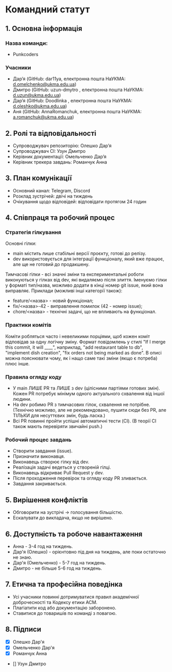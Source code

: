 # Командний статут

## 1. Основна інформація
### Назва команди: 
- Punkcoders
  
### Учасники

- Дар’я (GitHub: dar11ya, електронна пошта НаУКМА: [d.omelchenko@ukma.edu.ua](d.omelchenko@ukma.edu.ua))
- Дмитро (GitHub: uzun-dmytro , електронна пошта НаУКМА: [d.uzun@ukma.edu.ua](d.uzun@ukma.edu.ua))
- Дар’я (GitHub: Doodlinka , електронна пошта НаУКМА: [d.oleshko@ukma.edu.ua](d.oleshko@ukma.edu.ua))
- Аня (GitHub: AnnaRomanchuk, електронна пошта НаУКМА: [a.romanchuk@ukma.edu.ua](a.romanchuk@ukma.edu.ua))

## 2. Ролі та відповідальності

- Супроводжувач репозиторію: Олешко Дар’я
- Супроводжувач CI: Узун Дмитро
- Керівник документації: Омельченко Дар’я
- Керівник трекера завдань: Романчук Анна

## 3. План комунікації

- Основний канал: Telegram, Discord
- Розклад зустрічей: двічі на тиждень
- Очікування щодо відповідей: відповідати протягом 24 годин

## 4. Співпраця та робочий процес

### Стратегія гілкування

Основні гілки:

- main містить лише стабільні версії проєкту, готові до релізу.
- dev використовується для інтеграції функціоналу, який вже працює, але ще не готовий до продакшену.

Тимчасові гілки - всі значні зміни та експериментальні роботи виконуються у гілках від dev, які видаляємо після злиття. Іменуємо гілки у форматі тип/назва, можливо додати в кінці номер git issue, який вона виправляє. Приклади (можливі інші категорії також):

- feature/<назва> -  новий функціонал;
- fix/<назва>-42 - виправлення помилок (42 - номер issue);
- chore/<назва> - технічні задачі, що не впливають на функціонал.

### Практики комітів

Коміти робляться часто і невеликими порціями, щоб кожен коміт відповідав за одну логічну зміну. Формат повідомлень у стилі "If I merge this commit, it will ____", наприклад, "add restaurant table to db", "implement dish creation", "fix orders not being marked as done". В описі можна пояснювати чому, як і нащо саме такі зміни (якщо є потреба) плюс інше.

### Правила огляду коду

- У main ЛИШЕ PR та ЛИШЕ з dev (цілісними партіями готових змін). Кожен PR потребує мінімум одного актуального схвалення від іншої людини.
- На dev робимо PR з тимчасових гілок, схвалення не потрібне. (Технічно можливо, але не рекомендовано, пушити сюди без PR, але ТІЛЬКИ для несуттєвих змін, будь ласка.)
- Всі PR повинні пройти успішні автоматичні тести (CI). (В теорії CI також мають перевіряти звичайні push.)

### Робочий процес завдань

- Створити завдання (issue).
- Призначити виконавця.
- Виконавець створює гілку від dev.
- Реалізація задачі ведеться у створеній гілці.
- Виконавець відкриває Pull Request у dev.
- Після проходження перевірок та огляду коду PR зливається.
- Завдання закривається.

## 5. Вирішення конфліктів

- Обговорити на зустрічі → голосування більшістю.
- Ескалувати до викладача, якщо не вирішено.

## 6. Доступність та робоче навантаження

- Анна - 3-4 год на тиждень.
- Дар'я (Олешко) - орієнтовно під дня на тиждень, але поки остаточно не знаю.
- Дар'я (Омельченко) - 5-7 год на тиждень.
- Дмитро - не більше 5-6 год на тиждень.

## 7. Етична та професійна поведінка

- Усі учасники повинні дотримуватися правил академічної доброчесності та Кодексу етики ACM.
- Плагіатити код або документацію заборонено.
- Ставитися до товаришів по команді з повагою.

## 8. Підписи

- [x] Олешко Дар'я
- [x] Омельченко Дар'я
- [x] Романчук Анна
- [] Узун Дмитро
